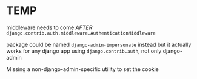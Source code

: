 # TEMP

middleware needs to come *AFTER* `django.contrib.auth.middleware.AuthenticationMiddleware`

package could be named `django-admin-impersonate` instead but it actually works for any django app using `django.contrib.auth`, not only django-admin

Missing a non-django-admin-specific utility to set the cookie
